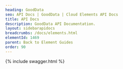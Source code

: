 ```yaml
---
heading: GoodData
seo: API Docs | GoodData | Cloud Elements API Docs
title: API Docs
description: GoodData API Documentation.
layout: sidebarapidocs
breadcrumbs: /docs/elements.html
elementId: 1469
parent: Back to Element Guides
order: 90
---
```


{% include swagger.html %}
